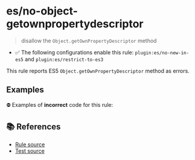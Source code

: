 # es/no-object-getownpropertydescriptor
> disallow the `Object.getOwnPropertyDescriptor` method

- ✅ The following configurations enable this rule: `plugin:es/no-new-in-es5` and `plugin:es/restrict-to-es3`

This rule reports ES5 `Object.getOwnPropertyDescriptor` method as errors.

## Examples

⛔ Examples of **incorrect** code for this rule:

<eslint-playground type="bad" code="/*eslint es/no-object-getownpropertydescriptor: error */
var descriptors = Object.getOwnPropertyDescriptor(obj)
" />

## 📚 References

- [Rule source](https://github.com/mysticatea/eslint-plugin-es/blob/v4.0.0/lib/rules/no-object-getownpropertydescriptor.js)
- [Test source](https://github.com/mysticatea/eslint-plugin-es/blob/v4.0.0/tests/lib/rules/no-object-getownpropertydescriptor.js)
